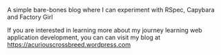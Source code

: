 A simple bare-bones blog where I can experiment with RSpec, Capybara and Factory Girl

If you are interested in learning more about my journey learning web application
development, you can can visit my blog at https://acuriouscrossbreed.wordpress.com